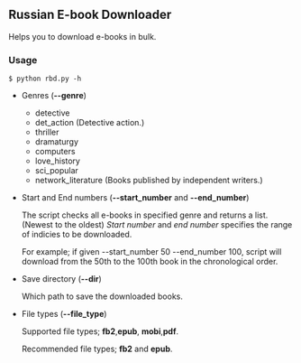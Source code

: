 ## Russian E-book Downloader

Helps you to download e-books in bulk. 

### Usage 

```
$ python rbd.py -h
```

+ Genres (**--genre**)

   * detective
   * det_action (Detective action.)
   * thriller
   * dramaturgy
   * computers 
   * love_history 
   * sci_popular
   * network_literature (Books published by independent writers.)

+ Start and End numbers (**--start_number** and **--end_number**)

    The script checks all e-books in specified genre and returns a list. (Newest to the oldest)
    *Start number* and *end number* specifies the range of indicies to be 
     downloaded.
   
   For example; if given --start_number 50 --end_number 100, script will download from the 50th to the 100th book
   in the chronological order.
   
+ Save directory (**--dir**)
   
   Which path to save the downloaded books.
   
+ File types (**--file_type**)
   
   Supported file types; **fb2**,**epub**, **mobi**,**pdf**.
   
   Recommended file types; **fb2** and **epub**.
